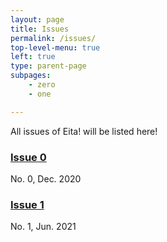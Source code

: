 ```yaml
---
layout: page
title: Issues
permalink: /issues/
top-level-menu: true
left: true
type: parent-page
subpages: 
    - zero
    - one

---
```


All issues of Eita! will be listed here!

### **[Issue 0](/issues/zero/)**   

No. 0, Dec. 2020

### **[Issue 1](/issues/one/)**

 No. 1, Jun. 2021
